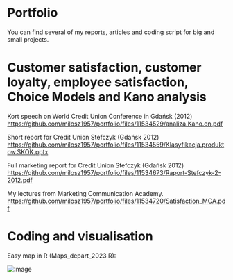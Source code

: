 # Portfolio
You can find several of my reports, articles and coding script for big and small projects.
# Customer satisfaction, customer loyalty, employee satisfaction, Choice Models and Kano analysis
Kort speech on World Credit Union Conference in Gdańsk (2012) https://github.com/milosz1957/portfolio/files/11534529/analiza.Kano.en.pdf

Short report for Credit Union Stefczyk (Gdańsk 2012) https://github.com/milosz1957/portfolio/files/11534559/Klasyfikacja.produktow.SKOK.pptx

Full marketing report for Credit Union Stefczyk (Gdańsk 2012) https://github.com/milosz1957/portfolio/files/11534673/Raport-Stefczyk-2-2012.pdf

My lectures from Marketing Communication Academy. https://github.com/milosz1957/portfolio/files/11534720/Satisfaction_MCA.pdf

# Coding and visualisation
Easy map in R (Maps_depart_2023.R):

![image](https://github.com/milosz1957/portfolio/assets/70690504/c010b202-3a3d-4613-9540-0822b2e07580)
 
